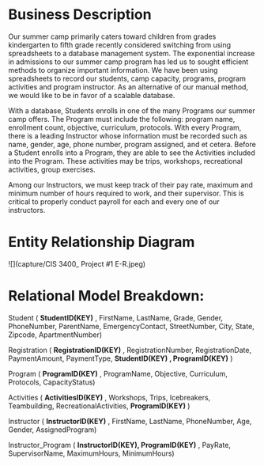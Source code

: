 # Business Description
  Our summer camp primarily caters toward children from grades kindergarten to fifth
grade recently considered switching from using spreadsheets to a database management system.
The exponential increase in admissions to our summer camp program has led us to sought
efficient methods to organize important information. We have been using spreadsheets to record
our students, camp capacity, programs, program activities and program instructor. As an
alternative of our manual method, we would like to be in favor of a scalable database.

  With a database, Students enrolls in one of the many Programs our summer camp offers.
The Program must include the following: program name, enrollment count, objective,
curriculum, protocols. With every Program, there is a leading Instructor whose information must
be recorded such as name, gender, age, phone number, program assigned, and et cetera. Before a
Student enrolls into a Program, they are able to see the Activities included into the Program.
These activities may be trips, workshops, recreational activities, group exercises.

  Among our Instructors, we must keep track of their pay rate, maximum and minimum
number of hours required to work, and their supervisor. This is critical to properly conduct
payroll for each and every one of our instructors.

# Entity Relationship Diagram
![](capture/CIS 3400_ Project #1 E-R.jpeg)

# Relational Model Breakdown:
Student ( **StudentID(KEY)** , FirstName, LastName, Grade, Gender, PhoneNumber, ParentName,
EmergencyContact, StreetNumber, City, State, Zipcode, ApartmentNumber)

Registration ( **RegistrationID(KEY)** , RegistrationNumber, RegistrationDate, PaymentAmount,
PaymentType, **StudentID(KEY) , ProgramID(KEY)** )

Program ( **ProgramID(KEY)** , ProgramName, Objective, Curriculum, Protocols, CapacityStatus)

Activities ( **ActivitiesID(KEY)** , Workshops, Trips, Icebreakers, Teambuilding,
RecreationalActivities, **ProgramID(KEY)** )

Instructor ( **InstructorID(KEY)** , FirstName, LastName, PhoneNumber, Age, Gender,
AssignedProgram)

Instructor_Program ( **InstructorID(KEY), ProgramID(KEY)** , PayRate, SupervisorName,
MaximumHours, MinimumHours)

